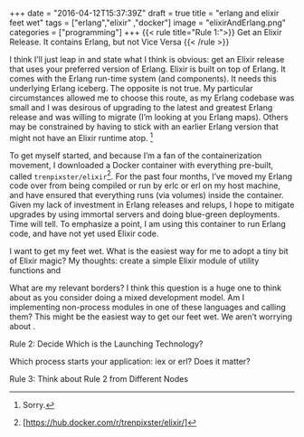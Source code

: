 +++
date = "2016-04-12T15:37:39Z"
draft = true
title = "erlang and elixir feet wet"
tags = ["erlang","elixir" ,"docker"] 
image = "elixirAndErlang.png"
categories = ["programming"]
+++
{{< rule title="Rule 1:">}}
  Get an Elixir Release.  It contains Erlang, but not Vice Versa
{{< /rule >}}

  I think I’ll just leap in and state what I think is obvious:  get an Elixir
  release that uses your preferred version of Erlang.  Elixir is built on top
  of Erlang.  It comes with the Erlang run-time system (and components).  It
  needs this underlying Erlang iceberg.  The opposite is not true.   My
  particular circumstances allowed me to choose this route, as my Erlang
  codebase was small and I was desirous of upgrading to the latest and greatest
  Erlang release and was willing to migrate (I’m looking at you Erlang maps).
  Others may be constrained by having to stick with an earlier Erlang version
  that might not have an Elixir runtime atop. [^1]

  To get myself started, and because I’m a fan of the containerization
  movement, I downloaded a Docker container with everything pre-built, called
  `trenpixster/elixir`[^2].  For the past four months, I’ve moved my Erlang code over
  from being compiled or run by erlc or erl on my host machine, and have
  ensured that everything runs (via volumes) inside the container.  Given my
  lack of investment in Erlang releases and relups, I hope to mitigate upgrades
  by using immortal servers and doing blue-green deployments.  Time will tell.
  To emphasize a point, I am using this container to run Erlang code, and have
  not yet used Elixir code.  

  I want to get my feet wet.  What is the easiest way for me to adopt a tiny
  bit of Elixir magic?  My thoughts:  create a simple Elixir module of utility
  functions and 




  What are my relevant borders?  I think this question is a huge one to think
  about as you consider doing a mixed development model.  Am I implementing
  non-process modules in one of these languages and calling them?  This might
  be the easiest way to get our feet wet.  We aren’t worrying about .
  
  Rule 2:   Decide Which is the Launching Technology?  
  
  Which process starts your application:  iex or erl?  Does it matter?  

  Rule 3:  Think about Rule 2 from Different Nodes

  [^1]: Sorry.
  [^2]: [https://hub.docker.com/r/trenpixster/elixir/]
